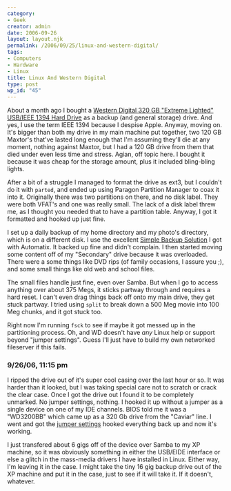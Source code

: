 ```yaml
---
category:
- Geek
creator: admin
date: 2006-09-26
layout: layout.njk
permalink: /2006/09/25/linux-and-western-digital/
tags:
- Computers
- Hardware
- Linux
title: Linux And Western Digital
type: post
wp_id: "45"
---
```


About a month ago I bought a [Western Digital 320 GB "Extreme Lighted" USB/IEEE 1394 Hard Drive](http://www.westerndigital.com/en/products/products.asp?driveid=153&language=en) as a backup (and general storage) drive.  And yes, I use the term IEEE 1394 because I despise Apple.  Anyway, moving on. It's bigger than both my drive in my main machine put together, two 120 GB Maxtor's that've lasted long enough that I'm assuming they'll die at any moment, nothing against Maxtor, but I had a 120 GB drive from them that died under even less time and stress.  Agian, off topic here.  I bought it because it was cheap for the storage amount, plus it included bling-bling lights.


After a bit of a struggle I managed to format the drive as ext3, but I couldn't do it with `parted`, and ended up using Paragon Partition Manager to coax it into it.  Originally there was two partitions on there, and no disk label.  They were both VFAT's and one was really small.  The lack of a disk label threw me, as I thought you needed that to have a partition table.  Anyway, I got it formatted and hooked up just fine.


I set up a daily backup of my home directory and my photo's directory, which is on a different disk. I use the excellent [Simple Backup Solution](http://sourceforge.net/projects/sbackup/) I got with Automatix.  It backed up fine and didn't complain.  I then started moving some content off of my "Secondary" drive because it was overloaded.  There were a some things like DVD rips (of family occasions, I assure you ;), and some small things like old web and school files.


The small files handle just fine, even over Samba. But when I go to access anything over about 375 Megs, it sticks partway through and requires a hard reset.  I can't even drag things back off onto my main drive, they get stuck partway.  I tried using `split` to break down a 500 Meg movie into 100 Meg chunks, and it got stuck too.


Right now I'm running `fsck` to see if maybe it got messed up in the partitioning process. Oh, and WD doesn't have _any_ Linux help or support beyond "jumper settings".  Guess I'll just have to build my own networked fileserver if this fails.

### 9/26/06, 11:15 pm

I ripped the drive out of it's super cool casing over the last hour or so.  It was harder than it looked, but I was taking special care not to scratch or crack the clear case.  Once I got the drive out I found it to be completely unmarked.  No jumper settings, nothing.  I hooked it up without a jumper as a single device on one of my IDE channels.  BIOS told me it was a "WD3200BB" which came up as a 320 Gb drive from the "Caviar" line.  I went and got the [jumper settings](http://wdc.custhelp.com/cgi-bin/wdc.cfg/php/enduser/std_adp.php?p_faqid=1308&p_created=1106764846#jumper) hooked everything back up and now it's working.

I just transfered about 6 gigs off of the device over Samba to my XP machine, so it was obviously something in either the USB/EIDE interface or else a glitch in the mass-media drivers I have installed in Linux.  Either way, I'm leaving it in the case.  I might take the tiny 16 gig backup drive out of the XP machine and put it in the case, just to see if it will take it.  If it doesn't, whatever.
